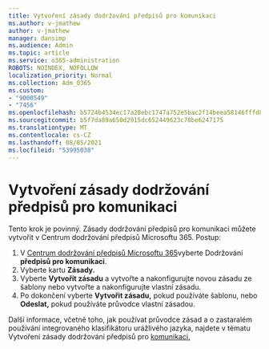 ```yaml
---
title: Vytvoření zásady dodržování předpisů pro komunikaci
ms.author: v-jmathew
author: v-jmathew
manager: dansimp
ms.audience: Admin
ms.topic: article
ms.service: o365-administration
ROBOTS: NOINDEX, NOFOLLOW
localization_priority: Normal
ms.collection: Adm_O365
ms.custom:
- "9000549"
- "7456"
ms.openlocfilehash: b5724b4534ec17a28ebc1747a752e5bac2f14beea58146fffd8f35fad1e07edc
ms.sourcegitcommit: b5f7da89a650d2915dc652449623c78be6247175
ms.translationtype: MT
ms.contentlocale: cs-CZ
ms.lasthandoff: 08/05/2021
ms.locfileid: "53995038"
---
```

# <a name="create-a-communication-compliance-policy"></a>Vytvoření zásady dodržování předpisů pro komunikaci

Tento krok je povinný. Zásady dodržování předpisů pro komunikaci můžete vytvořit v Centrum dodržování předpisů Microsoftu 365. Postup:

1. V [Centrum dodržování předpisů Microsoftu 365](https://go.microsoft.com/fwlink/?linkid=2130502)vyberte Dodržování **předpisů pro komunikaci**.
2. Vyberte kartu **Zásady.**
3. Vyberte **Vytvořit zásadu** a vytvořte a nakonfigurujte novou zásadu ze šablony nebo vytvořte a nakonfigurujte vlastní zásadu.
4. Po dokončení vyberte **Vytvořit zásadu,** pokud používáte šablonu, nebo **Odeslat,** pokud používáte průvodce vlastní zásadou.

Další informace, včetně toho, jak používat průvodce zásad a o zastaralém používání integrovaného klasifikátoru urážlivého jazyka, najdete v tématu Vytvoření zásady dodržování předpisů pro [komunikaci.](https://go.microsoft.com/fwlink/?linkid=2129079)
